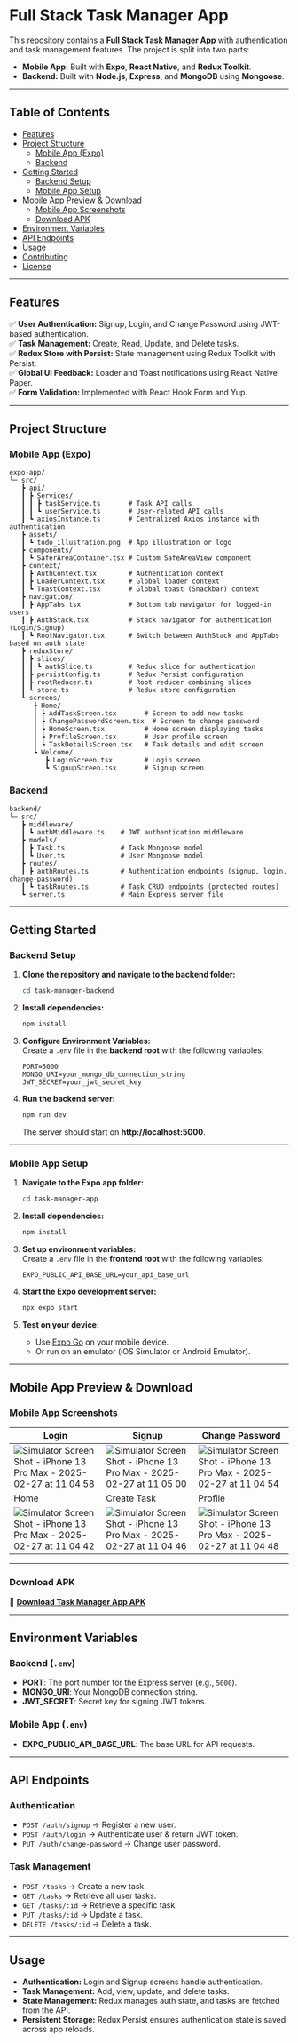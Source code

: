 # **Full Stack Task Manager App**

This repository contains a **Full Stack Task Manager App** with authentication and task management features. The project is split into two parts:

- **Mobile App:** Built with **Expo**, **React Native**, and **Redux Toolkit**.
- **Backend:** Built with **Node.js**, **Express**, and **MongoDB** using **Mongoose**.

---

## **Table of Contents**

- [Features](#features)
- [Project Structure](#project-structure)
  - [Mobile App (Expo)](#mobile-app-expo)
  - [Backend](#backend)
- [Getting Started](#getting-started)
  - [Backend Setup](#backend-setup)
  - [Mobile App Setup](#mobile-app-setup)
- [Mobile App Preview & Download](#mobile-app-preview--download)
  - [Mobile App Screenshots](#mobile-app-screenshots)
  - [Download APK](#download-apk)
- [Environment Variables](#environment-variables)
- [API Endpoints](#api-endpoints)
- [Usage](#usage)
- [Contributing](#contributing)
- [License](#license)

---

## **Features**

✅ **User Authentication:** Signup, Login, and Change Password using JWT-based authentication.  
✅ **Task Management:** Create, Read, Update, and Delete tasks.  
✅ **Redux Store with Persist:** State management using Redux Toolkit with Persist.  
✅ **Global UI Feedback:** Loader and Toast notifications using React Native Paper.  
✅ **Form Validation:** Implemented with React Hook Form and Yup.

---

## **Project Structure**

### **Mobile App (Expo)**

```
expo-app/
└─ src/
   ┣ api/
   ┃ ┣ Services/
   ┃ ┃ ┣ taskService.ts       # Task API calls
   ┃ ┃ ┗ userService.ts       # User-related API calls
   ┃ ┗ axiosInstance.ts       # Centralized Axios instance with authentication
   ┣ assets/
   ┃ ┗ todo_illustration.png  # App illustration or logo
   ┣ components/
   ┃ ┗ SaferAreaContainer.tsx # Custom SafeAreaView component
   ┣ context/
   ┃ ┣ AuthContext.tsx        # Authentication context
   ┃ ┣ LoaderContext.tsx      # Global loader context
   ┃ ┗ ToastContext.tsx       # Global toast (Snackbar) context
   ┣ navigation/
   ┃ ┣ AppTabs.tsx            # Bottom tab navigator for logged-in users
   ┃ ┣ AuthStack.tsx          # Stack navigator for authentication (Login/Signup)
   ┃ ┗ RootNavigator.tsx      # Switch between AuthStack and AppTabs based on auth state
   ┣ reduxStore/
   ┃ ┣ slices/
   ┃ ┃ ┗ authSlice.ts         # Redux slice for authentication
   ┃ ┣ persistConfig.ts       # Redux Persist configuration
   ┃ ┣ rootReducer.ts         # Root reducer combining slices
   ┃ ┗ store.ts               # Redux store configuration
   ┗ screens/
      ┣ Home/
      ┃ ┣ AddTaskScreen.tsx       # Screen to add new tasks
      ┃ ┣ ChangePasswordScreen.tsx  # Screen to change password
      ┃ ┣ HomeScreen.tsx          # Home screen displaying tasks
      ┃ ┣ ProfileScreen.tsx       # User profile screen
      ┃ ┗ TaskDetailsScreen.tsx   # Task details and edit screen
      ┗ Welcome/
         ┣ LoginScreen.tsx        # Login screen
         ┗ SignupScreen.tsx       # Signup screen
```

### **Backend**

```
backend/
└─ src/
   ┣ middleware/
   ┃ ┗ authMiddleware.ts    # JWT authentication middleware
   ┣ models/
   ┃ ┣ Task.ts              # Task Mongoose model
   ┃ ┗ User.ts              # User Mongoose model
   ┣ routes/
   ┃ ┣ authRoutes.ts        # Authentication endpoints (signup, login, change-password)
   ┃ ┗ taskRoutes.ts        # Task CRUD endpoints (protected routes)
   ┗ server.ts              # Main Express server file
```

---

## **Getting Started**

### **Backend Setup**

1. **Clone the repository and navigate to the backend folder:**

   ```bash
   cd task-manager-backend
   ```

2. **Install dependencies:**

   ```bash
   npm install
   ```

3. **Configure Environment Variables:**  
   Create a `.env` file in the **backend root** with the following variables:

   ```env
   PORT=5000
   MONGO_URI=your_mongo_db_connection_string
   JWT_SECRET=your_jwt_secret_key
   ```

4. **Run the backend server:**
   ```bash
   npm run dev
   ```
   The server should start on **http://localhost:5000**.

---

### **Mobile App Setup**

1. **Navigate to the Expo app folder:**

   ```bash
   cd task-manager-app
   ```

2. **Install dependencies:**

   ```bash
   npm install
   ```

3. **Set up environment variables:**  
   Create a `.env` file in the **frontend root** with the following variables:

   ```env
   EXPO_PUBLIC_API_BASE_URL=your_api_base_url
   ```

4. **Start the Expo development server:**

   ```bash
   npx expo start
   ```

5. **Test on your device:**
   - Use [Expo Go](https://expo.dev/client) on your mobile device.
   - Or run on an emulator (iOS Simulator or Android Emulator).

---

## **Mobile App Preview & Download**

### **Mobile App Screenshots**

| Login                                                                                                                                                  | Signup                                                                                                                                                 | Change Password                                                                                                                                        |
| ------------------------------------------------------------------------------------------------------------------------------------------------------ | ------------------------------------------------------------------------------------------------------------------------------------------------------ | ------------------------------------------------------------------------------------------------------------------------------------------------------ |
| ![Simulator Screen Shot - iPhone 13 Pro Max - 2025-02-27 at 11 04 58](https://github.com/user-attachments/assets/ec417da0-9767-4011-b192-c5e9f77e76ec) | ![Simulator Screen Shot - iPhone 13 Pro Max - 2025-02-27 at 11 05 00](https://github.com/user-attachments/assets/8bdcf5a4-d40b-4583-bf57-16baf65efa92) | ![Simulator Screen Shot - iPhone 13 Pro Max - 2025-02-27 at 11 04 54](https://github.com/user-attachments/assets/7824f487-a2dd-4e5d-9c6e-4bf154dc6779) |
| Home                                                                                                                                                   | Create Task                                                                                                                                            | Profile                                                                                                                                                |
| ![Simulator Screen Shot - iPhone 13 Pro Max - 2025-02-27 at 11 04 42](https://github.com/user-attachments/assets/6dd1c102-4584-41d0-8960-bd42c1f61c7b) | ![Simulator Screen Shot - iPhone 13 Pro Max - 2025-02-27 at 11 04 46](https://github.com/user-attachments/assets/ff3aaa59-f2b1-42a5-8ac6-60fa8900d699) | ![Simulator Screen Shot - iPhone 13 Pro Max - 2025-02-27 at 11 04 48](https://github.com/user-attachments/assets/ead3759a-16a1-43c1-92c0-cc3c053426a0) |

---

### **Download APK**

🔗 **[Download Task Manager App APK](https://drive.google.com/file/d/1QEQuRdHG7yEkn8iV6f5LJ95xKgZaXApx/view?usp=sharing)**

---

## **Environment Variables**

### **Backend (`.env`)**

- **PORT**: The port number for the Express server (e.g., `5000`).
- **MONGO_URI**: Your MongoDB connection string.
- **JWT_SECRET**: Secret key for signing JWT tokens.

### **Mobile App (`.env`)**

- **EXPO_PUBLIC_API_BASE_URL**: The base URL for API requests.

---

## **API Endpoints**

### **Authentication**

- `POST /auth/signup` → Register a new user.
- `POST /auth/login` → Authenticate user & return JWT token.
- `PUT /auth/change-password` → Change user password.

### **Task Management**

- `POST /tasks` → Create a new task.
- `GET /tasks` → Retrieve all user tasks.
- `GET /tasks/:id` → Retrieve a specific task.
- `PUT /tasks/:id` → Update a task.
- `DELETE /tasks/:id` → Delete a task.

---

## **Usage**

- **Authentication:** Login and Signup screens handle authentication.
- **Task Management:** Add, view, update, and delete tasks.
- **State Management:** Redux manages auth state, and tasks are fetched from the API.
- **Persistent Storage:** Redux Persist ensures authentication state is saved across app reloads.

